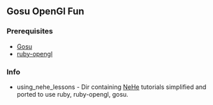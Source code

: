 ## Gosu OpenGl Fun ##

### Prerequisites ###
 * [Gosu](http://www.libgosu.org/)
 * [ruby-opengl](http://ruby-opengl.rubyforge.org/)

### Info ###
 * using_nehe_lessons - Dir containing [NeHe](http://nehe.gamedev.net/) tutorials simplified and ported to use ruby, ruby-opengl, gosu.